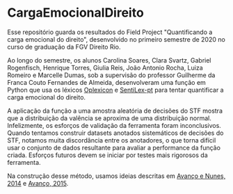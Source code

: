 # CargaEmocionalDireito

Esse repositório guarda os resultados do Field Project "Quantificando a carga emocional do direito", desenvolvido no primeiro semestre de 2020 no curso de graduação da FGV Direito Rio.

Ao longo do semestre, os alunos Carolina Soares, Clara Svartz, Gabriel Rogenfisch, Henrique Torres, Giulia Reis, João Antonio Rocha, Luiza Romeiro e Marcelle Dumas, sob a supervisão do professor Guilherme da Franca Couto Fernandes de Almeida, desenvolveram uma função em Python que usa os léxicos [Oplexicon](https://www.inf.pucrs.br/linatural/wordpress/recursos-e-ferramentas/oplexicon/) e [SentiLex-pt](https://www.inesc-id.pt/ficheiros/publicacoes/11406.pdf) para tentar quantificar a carga emocional do direito.

A aplicação da função a uma amostra aleatória de decisões do STF mostra que a distribuição da valência se aproxima de uma distribuição normal. Infelizmente, os esforços de validação da ferramenta foram inconclusivos. Quando tentamos construir datasets anotados sistemáticos de decisões do STF, notamos muita discordância entre os anotadores, o que torna difícil usar o conjunto de dados resultante para avaliar a performance da função criada. Esforços futuros devem se iniciar por testes mais rigorosos da ferramenta.

Na construção desse método, usamos ideias descritas em [Avanço e Nunes, 2014](http://www.producao.usp.br/bitstream/BDPI/48648/1/2652288.pdf) e [Avanço, 2015](https://www.teses.usp.br/teses/disponiveis/55/55134/tde-24032016-171420/pt-br.php).
